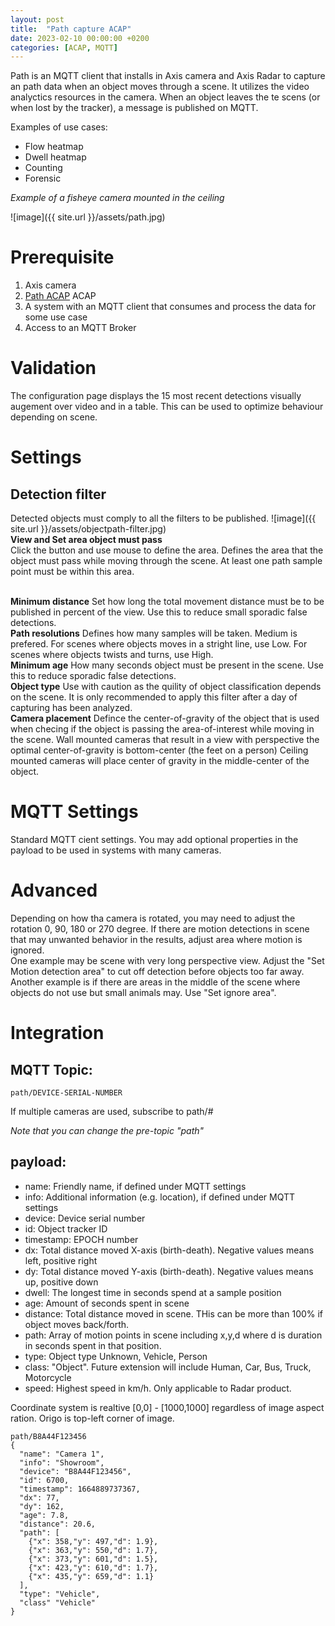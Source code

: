 ```yaml
---
layout: post
title:  "Path capture ACAP"
date: 2023-02-10 00:00:00 +0200
categories: [ACAP, MQTT]
---
```

Path is an MQTT client that installs in Axis camera and Axis Radar to capture an path data when an object moves through a scene.  It utilizes the video analyctics resources in the camera. When an object leaves the te scens (or when lost by the tracker), a message is published on MQTT. 

Examples of use cases:
* Flow heatmap
* Dwell heatmap
* Counting
* Forensic

_Example of a fisheye camera mounted in the ceiling_  

![image]({{ site.url }}/assets/path.jpg)

# Prerequisite
1. Axis camera  
2. [Path ACAP](https://api.aintegration.team/acap/path?source=pages) ACAP
3. A system with an MQTT client that consumes and process the data for some use case  
4. Access to an MQTT Broker

# Validation
The configuration page displays the 15 most recent detections visually augement over video and in a table.  This can be used to optimize behaviour depending on scene.

# Settings

## Detection filter
Detected objects must comply to all the filters to be published.
![image]({{ site.url }}/assets/objectpath-filter.jpg)
\
**View and Set area object must pass**  
Click the button and use mouse to define the area. Defines the area that the object must pass while moving through the scene.  At least one path sample point must be within this area.

\
**Minimum distance**
Set how long the total movement distance must be to be published in percent of the view.  Use this to reduce small sporadic false detections.
\
**Path resolutions**
Defines how many samples will be taken. Medium is prefered.  For scenes where objects moves in a stright line, use Low.  For scenes where objects twists and turns, use High.
\
**Minimum age**
How many seconds object must be present in the scene.  Use this to reduce sporadic false detections.
\
**Object type**
Use with caution as the quility of object classification depends on the scene.  It is only recommended to apply this filter after a day of capturing has been analyzed.
\
**Camera placement**
Defince the center-of-gravity of the object that is used when checing if the object is passing the area-of-interest while moving in the scene.
Wall mounted cameras that result in a view with perspective the optimal center-of-gravity is bottom-center (the feet on a person)
Ceiling mounted cameras will place center of gravity in the middle-center of the object.

# MQTT Settings
Standard MQTT cient settings.  You may add optional properties in the payload to be used in systems with many cameras.

# Advanced
Depending on how tha camera is rotated, you may need to adjust the rotation 0, 90, 180 or 270 degree.
If there are motion detections in scene that may unwanted behavior in the results, adjust area where motion is ignored.  
One example may be scene with very long perspective view.  Adjust the "Set Motion detection area" to cut off detection before objects too far away.
Another example is if there are areas in the middle of the scene where objects do not use but small animals may.  Use "Set ignore area".


# Integration

## MQTT Topic:
```
path/DEVICE-SERIAL-NUMBER
```
If multiple cameras are used, subscribe to path/#

_Note that you can change the pre-topic "path"_

## payload:
* name: Friendly name, if defined under MQTT settings
* info: Additional information (e.g. location), if defined under MQTT settings
* device: Device serial number
* id: Object tracker ID
* timestamp: EPOCH number
* dx: Total distance moved X-axis (birth-death).  Negative values means left, positive right
* dy: Total distance moved Y-axis (birth-death). Negative values means up, positive down
* dwell: The longest time in seconds spend at a sample position
* age: Amount of seconds spent in scene
* distance: Total distance moved in scene.  THis can be more than 100% if object moves back/forth.
* path: Array of motion points in scene including x,y,d where d is duration in seconds spent in that position.
* type: Object type Unknown, Vehicle, Person
* class: "Object".  Future extension will include Human, Car, Bus, Truck, Motorcycle
* speed:  Highest speed in km/h.  Only applicable to Radar product.

Coordinate system is realtive [0,0] - [1000,1000] regardless of image aspect ration.  Origo is top-left corner of image.

```
path/B8A44F123456
{
  "name": "Camera 1",
  "info": "Showroom",
  "device": "B8A44F123456",
  "id": 6700,
  "timestamp": 1664889737367,
  "dx": 77,
  "dy": 162,
  "age": 7.8,
  "distance": 20.6,
  "path": [
    {"x": 358,"y": 497,"d": 1.9},
    {"x": 363,"y": 550,"d": 1.7},
    {"x": 373,"y": 601,"d": 1.5},
    {"x": 423,"y": 610,"d": 1.7},
    {"x": 435,"y": 659,"d": 1.1}
  ],
  "type": "Vehicle",
  "class" "Vehicle"
}
```
